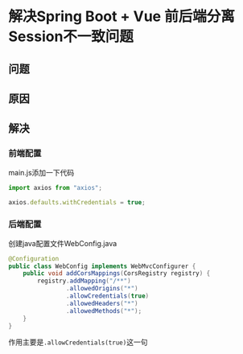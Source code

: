 # 解决Spring Boot + Vue 前后端分离Session不一致问题

## 问题



## 原因



## 解决

### 前端配置

main.js添加一下代码

```js
import axios from "axios";

axios.defaults.withCredentials = true;
```





### 后端配置

创建java配置文件WebConfig.java

```java
@Configuration
public class WebConfig implements WebMvcConfigurer {
    public void addCorsMappings(CorsRegistry registry) {
        registry.addMapping("/**")
                .allowedOrigins("*")
                .allowCredentials(true)
                .allowedHeaders("*")
                .allowedMethods("*");
    }
}
```

作用主要是`.allowCredentials(true)`这一句